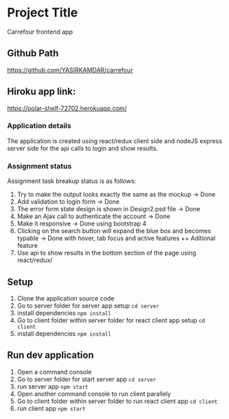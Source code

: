 # Project Title

Carrefour frontend app

## Github Path
https://github.com/YASIRKAMDAR/carrefour 

## Hiroku app link: 
https://polar-shelf-72702.herokuapp.com/

### Application details
The application is created using react/redux client side and nodeJS express server side for the api calls to login and show results.

### Assignment status
Assignment task breakup status is as follows:
1) Try to make the output looks exactly the same as the mockup -> Done
2) Add validation to login form -> Done
3) The error form state design is shown in Design2.psd file -> Done
4) Make an Ajax call to authenticate the	account -> Done
5) Make it responsive -> Done using bootstrap 4
6) Clicking on the search button will expand the blue box and becomes typable -> Done with hover, tab focus and active features
++ Aditional feature
7) Use api to show results in the bottom section of the page using react/redux/

## Setup 
1) Clone the application source code
2) Go to server folder for server app setup
` cd server `
3) install dependencies
` npm install `
4) Go to client folder within server folder for react client app setup
` cd client `
5) install dependencies
` npm install `

## Run dev application
1) Open a command console
2) Go to server folder for start server app
` cd server `
3) run server app
` npm start `
4) Open another command console to run client parallely
4) Go to client folder within server folder to run react client app 
` cd client `
5) run client app
` npm start `



